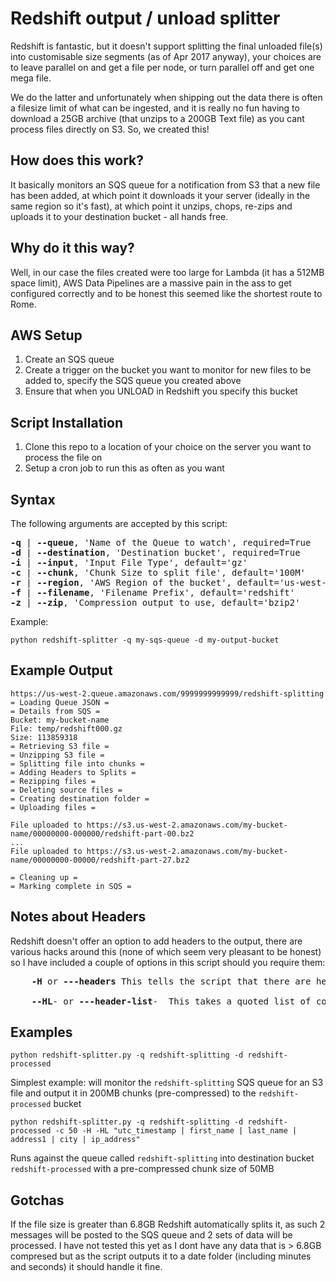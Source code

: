 # Redshift output / unload splitter
Redshift is fantastic, but it doesn't support splitting the final unloaded file(s) into customisable size segments (as of Apr 2017 anyway), your choices are to leave parallel on and get a file per node, or turn parallel off and get one mega file.

We do the latter and unfortunately when shipping out the data there is often a filesize limit of what can be ingested, and it is really no fun having to download a 25GB archive (that unzips to a 200GB Text file) as you cant process files directly on S3. So, we created this!

## How does this work?
It basically monitors an SQS queue for a notification from S3 that a new file has been added, at which point it downloads it your server (ideally in the same region so it's fast), at which point it unzips, chops, re-zips and uploads it to your destination bucket - all hands free.

## Why do it this way?
Well, in our case the files created were too large for Lambda (it has a 512MB space limit), AWS Data Pipelines are a massive pain in the ass to get configured correctly and to be honest this seemed like the shortest route to Rome.

## AWS Setup

 1. Create an SQS queue
 2. Create a trigger on the bucket you want to monitor for new files to be added to, specify the SQS queue you created above
 3. Ensure that when you UNLOAD in Redshift you specify this bucket

## Script Installation
 1. Clone this repo to a location of your choice on the server you want to process the file on
 2.  Setup a cron job to run this as often as you want

## Syntax
The following arguments are accepted by this script:
<pre>
<b>-q</b> | <b>--queue</b>, 'Name of the Queue to watch', required=True
<b>-d</b> | <b>--destination</b>, 'Destination bucket', required=True
<b>-i</b> | <b>--input</b>, 'Input File Type', default='gz'
<b>-c</b> | <b>--chunk</b>, 'Chunk Size to split file', default='100M'
<b>-r</b> | <b>--region</b>, 'AWS Region of the bucket', default='us-west-2'
<b>-f</b> | <b>--filename</b>, 'Filename Prefix', default='redshift'
<b>-z</b> | <b>--zip</b>, 'Compression output to use, default='bzip2'
</pre>

Example:

	python redshift-splitter -q my-sqs-queue -d my-output-bucket

## Example Output


	https://us-west-2.queue.amazonaws.com/9999999999999/redshift-splitting
	= Loading Queue JSON =
	= Details from SQS =
	Bucket: my-bucket-name
	File: temp/redshift000.gz
	Size: 113859318
	= Retrieving S3 file =
	= Unzipping S3 file =
	= Splitting file into chunks =
	= Adding Headers to Splits =
	= Rezipping files =
	= Deleting source files =
	= Creating destination folder =
	= Uploading files =

	File uploaded to https://s3.us-west-2.amazonaws.com/my-bucket-name/00000000-000000/redshift-part-00.bz2
	...
	File uploaded to https://s3.us-west-2.amazonaws.com/my-bucket-name/00000000-00000/redshift-part-27.bz2

	= Cleaning up =
	= Marking complete in SQS =

## Notes about Headers
Redshift doesn't offer an option to add headers to the output, there are various hacks around this (none of which seem very pleasant to be honest) so I have included a couple of options in this script should you require them:
<pre>
	<b>-H</b> or <b>---headers</b> This tells the script that there are headers in the first row of the file, this will then take that first line, and prepend it to every chunk created

	<b>--HL</b>- or <b>---header-list</b>-  This takes a quoted list of column names as its argument (e.g: "list | of | headers") and then prepends it to the file before chunking; If used with -H above it will write this header line to each chunk (be careful that the file doesn't already contain a header line direct from Redshift in this case)
</pre>
## Examples
	python redshift-splitter.py -q redshift-splitting -d redshift-processed

Simplest example: will monitor the ``redshift-splitting`` SQS queue for an S3 file and output it in 200MB chunks (pre-compressed) to the ``redshift-processed`` bucket

	python redshift-splitter.py -q redshift-splitting -d redshift-processed -c 50 -H -HL "utc_timestamp | first_name | last_name | address1 | city | ip_address"

Runs against the queue called ``redshift-splitting`` into destination bucket ``redshift-processed`` with a pre-compressed chunk size of 50MB

## Gotchas

If the file size is greater than 6.8GB Redshift automatically splits it, as such 2 messages will be posted to the SQS queue and 2 sets of data will be processed. I have not tested this yet as I dont have any data that is > 6.8GB compresed but as the script outputs it to a date folder (including minutes and seconds) it should handle it fine.

